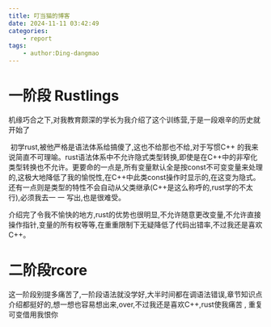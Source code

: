 ```yaml
---
title: 叮当猫的博客
date: 2024-11-11 03:42:49
categories:
    - report
tags:
    - author:Ding-dangmao
---
```


# 一阶段 Rustlings

​    机缘巧合之下,对我教育颇深的学长为我介绍了这个训练营,于是一段艰辛的历史就开始了

​    初学rust,被他严格是语法体系给搞傻了,这也不给那也不给,对于写惯C++ 的我来说简直不可理喻。rust语法体系中不允许隐式类型转换,即使是在C++中的非窄化类型转换也不允许。更要命的一点是,所有变量默认全是按const不可变变量来处理的,这极大地降低了我的愉悦性,在C++中此类const操作时显示的,在这变为隐式。还有一点则是类型的特性不会自动从父类继承(C++是这么称呼的,rust学的不太行),必须我去一 一 写出,也是很难受。

​    介绍完了令我不愉快的地方,rust的优势也很明显,不允许随意更改变量,不允许直接操作指针,变量的所有权等等,在重重限制下无疑降低了代码出错率,不过我还是喜欢C++。

# 二阶段rcore

​	这一阶段别提多痛苦了,一阶段语法就没学好,大半时间都在调语法错误,章节知识点介绍都挺好的,想一想也容易想出来,over,不过我还是喜欢C++,rust使我痛苦 , 重复可变借用我恨你
